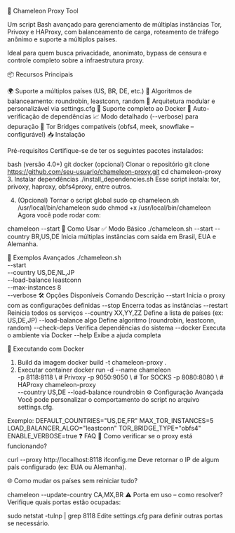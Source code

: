 🦎 Chameleon Proxy Tool

Um script Bash avançado para gerenciamento de múltiplas instâncias Tor, Privoxy e HAProxy, com balanceamento de carga, roteamento de tráfego anônimo e suporte a múltiplos países.

Ideal para quem busca privacidade, anonimato, bypass de censura e controle completo sobre a infraestrutura proxy.

📦 Recursos Principais

🌍 Suporte a múltiplos países (US, BR, DE, etc.)
🔁 Algoritmos de balanceamento: roundrobin, leastconn, random
🧩 Arquitetura modular e personalizável via settings.cfg
🐳 Suporte completo ao Docker
🚦 Auto-verificação de dependências
📈 Modo detalhado (--verbose) para depuração
🔐 Tor Bridges compatíveis (obfs4, meek, snowflake – configurável)
📥 Instalação

Pré-requisitos
Certifique-se de ter os seguintes pacotes instalados:

bash (versão 4.0+)
git
docker (opcional)
Clonar o repositório
git clone https://github.com/seu-usuario/chameleon-proxy.git
cd chameleon-proxy
3. Instalar dependências
./install_dependencies.sh
Esse script instala: tor, privoxy, haproxy, obfs4proxy, entre outros.

4. (Opcional) Tornar o script global
sudo cp chameleon.sh /usr/local/bin/chameleon
sudo chmod +x /usr/local/bin/chameleon
Agora você pode rodar com:

chameleon --start
🚀 Como Usar
✅ Modo Básico
./chameleon.sh --start --country BR,US,DE
Inicia múltiplas instâncias com saída em Brasil, EUA e Alemanha.

🧪 Exemplos Avançados
./chameleon.sh \
  --start \
  --country US,DE,NL,JP \
  --load-balance leastconn \
  --max-instances 8 \
  --verbose
🛠️ Opções Disponíveis
Comando	Descrição
--start	Inicia o proxy com as configurações definidas
--stop	Encerra todas as instâncias
--restart	Reinicia todos os serviços
--country XX,YY,ZZ	Define a lista de países (ex: US,DE,JP)
--load-balance algo	Define algoritmo (roundrobin, leastconn, random)
--check-deps	Verifica dependências do sistema
--docker	Executa o ambiente via Docker
--help	Exibe a ajuda completa

🐳 Executando com Docker
1. Build da imagem
docker build -t chameleon-proxy .
2. Executar container
docker run -d --name chameleon \
  -p 8118:8118 \     # Privoxy
  -p 9050:9050 \     # Tor SOCKS
  -p 8080:8080 \     # HAProxy
  chameleon-proxy \
  --country US,DE --load-balance roundrobin
⚙️ Configuração Avançada
Você pode personalizar o comportamento do script no arquivo settings.cfg.

Exemplo:
DEFAULT_COUNTRIES="US,DE,FR"
MAX_TOR_INSTANCES=5
LOAD_BALANCER_ALGO="leastconn"
TOR_BRIDGE_TYPE="obfs4"
ENABLE_VERBOSE=true
❓ FAQ
🔎 Como verificar se o proxy está funcionando?

curl --proxy http://localhost:8118 ifconfig.me
Deve retornar o IP de algum país configurado (ex: EUA ou Alemanha).

🌐 Como mudar os países sem reiniciar tudo?

chameleon --update-country CA,MX,BR
⚠️ Porta em uso – como resolver?
Verifique quais portas estão ocupadas:

sudo netstat -tulnp | grep 8118
Edite settings.cfg para definir outras portas se necessário.